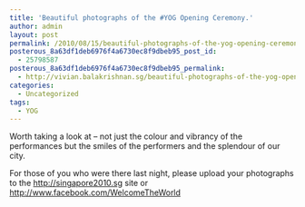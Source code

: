 ```yaml
---
title: 'Beautiful photographs of the #YOG Opening Ceremony.'
author: admin
layout: post
permalink: /2010/08/15/beautiful-photographs-of-the-yog-opening-ceremony/
posterous_8a63df1deb6976f4a6730ec8f9dbeb95_post_id:
  - 25798587
posterous_8a63df1deb6976f4a6730ec8f9dbeb95_permalink:
  - http://vivian.balakrishnan.sg/beautiful-photographs-of-the-yog-opening-cere
categories:
  - Uncategorized
tags:
  - YOG
---
```

<p>Worth taking a look at – not just the colour and vibrancy of the performances but the smiles of the performers and the splendour of our city.</p>

<p>For those of you who were there last night, please upload your photographs to the <a href="http://singapore2010.sg">http://singapore2010.sg</a> site or <a href="http://www.facebook.com/WelcomeTheWorld">http://www.facebook.com/WelcomeTheWorld</a></p>
